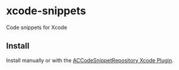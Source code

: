 # xcode-snippets

Code snippets for Xcode

## Install

Install manually or with the [ACCodeSnippetRepository Xcode Plugin](https://github.com/acoomans/ACCodeSnippetRepositoryPlugin).
